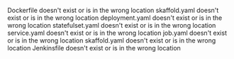 Dockerfile doesn't exist or is in the wrong location
skaffold.yaml doesn't exist or is in the wrong location
deployment.yaml doesn't exist or is in the wrong location
statefulset.yaml doesn't exist or is in the wrong location
service.yaml doesn't exist or is in the wrong location
job.yaml doesn't exist or is in the wrong location
skaffold.yaml doesn't exist or is in the wrong location
Jenkinsfile doesn't exist or is in the wrong location
